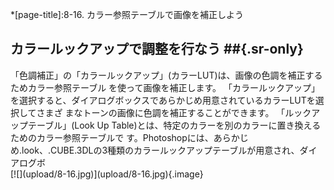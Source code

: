 *[page-title]:8-16. カラー参照テーブルで画像を補正しよう


## カラールックアップで調整を行なう ##{.sr-only}
<div markdown="1" class="sr-only">
「色調補正」の「カラールックアップ」(カラーLUT)は、画像の色調を補正するためカラー参照テーブル を使って画像を補正します。
「カラールックアップ」を選択すると、ダイアログボックスであらかじめ用意されているカラーLUTを選択してさまざ まなトーンの画像に色調を補正することができます。
「ルックアップテーブル」(Look Up Table)とは、特定のカラーを別のカラーに置き換えるためのカラー参照テーブルで す。Photoshopには、あらかじめ.look、.CUBE.3DLの3種類のカラールックアップテーブルが用意され、ダイアログボ
</div>
<div markdown="1" class="photo-capture">
[![](upload/8-16.jpg)](upload/8-16.jpg){.image}
</div>